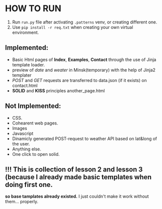 # HOW TO RUN #

1. Run `run.py` file after activating `.patterns` venv, or creating different one.
2. Use `pip install -r req.txt` when creating your own virtual environment.

## Implemented: ##

- Basic  Html pages of __Index__, __Examples__, __Contact__ through the use of Jinja template loader.
- preview of _date_ and _weater_ in Minsk(temporary) with the help of Jinja2 templater
- _POST_ and _GET_ requests are transferred to data.json (if it exists) on contact.html
- __SOLID__ and __KISS__ principles another_page.html

## Not Implemented: ##

- CSS.
- Cohearent web pages.
- Images
- Javascript
- Dinamicly generated POST-request to weather API based on lat&long of the user.
- Anything else.
- One click to open solid.

## !!! This is collection of lesson 2 and lesson 3 (because I already made basic templates when doing first one. ##
__so base tamplates already existed.__
I just couldn't make it work without them... properly.
